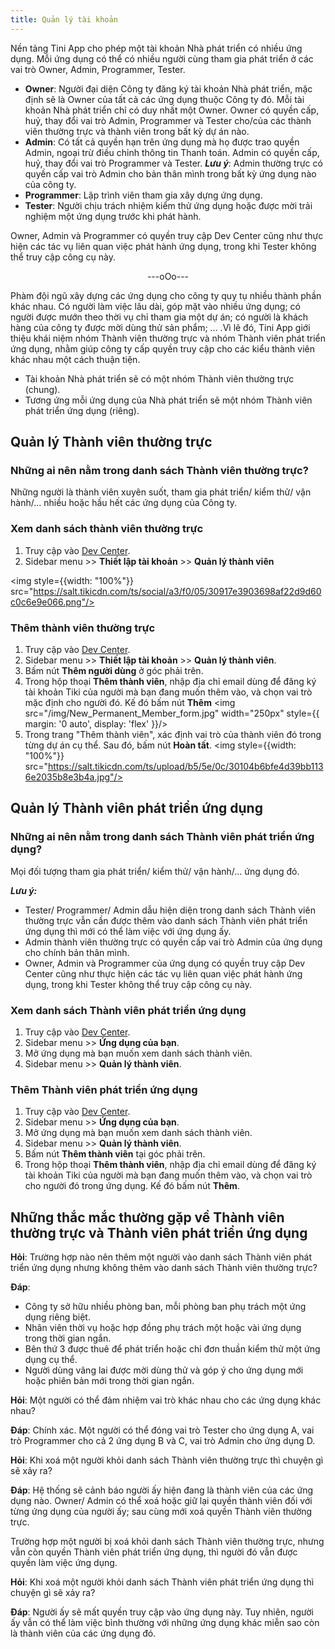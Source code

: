 ```yaml
---
title: Quản lý tài khoản
---
```


Nền tảng Tini App cho phép một tài khoản Nhà phát triển có nhiều ứng dụng. Mỗi ứng dụng có thể có nhiều người cùng tham gia phát triển ở các vai trò Owner, Admin, Programmer, Tester.

- **Owner**: Người đại diện Công ty đăng ký tài khoản Nhà phát triển, mặc định sẽ là Owner của tất cả các ứng dụng thuộc Công ty đó. Mỗi tài khoản Nhà phát triển chỉ có duy nhất một Owner. Owner có quyền cấp, huỷ, thay đổi vai trò Admin, Programmer và Tester cho/của các thành viên thường trực và thành viên trong bất kỳ dự án nào. 
- **Admin**: Có tất cả quyền hạn trên ứng dụng mà họ được trao quyền Admin, ngoại trừ điều chỉnh thông tin Thanh toán. Admin có quyền cấp, huỷ, thay đổi vai trò Programmer và Tester.
***Lưu ý***: Admin thường trực có quyền cấp vai trò Admin cho bản thân mình trong bất kỳ ứng dụng nào của công ty. 
- **Programmer**: Lập trình viên tham gia xây dựng ứng dụng.
- **Tester**: Người chịu trách nhiệm kiểm thử ứng dụng hoặc được mời trải nghiệm một ứng dụng trước khi phát hành.

Owner, Admin và Programmer có quyền truy cập Dev Center cũng như thực hiện các tác vụ liên quan việc phát hành ứng dụng, trong khi Tester không thể truy cập công cụ này.

<div align="center"> ---oOo--- </div>

Phàm đội ngũ xây dựng các ứng dụng cho công ty quy tụ nhiều thành phần khác nhau. Có người làm việc lâu dài, góp mặt vào nhiều ứng dụng; có người được mướn theo thời vụ chỉ tham gia một dự án; có người là khách hàng của công ty được mời dùng thử sản phẩm; … .Vì lẽ đó, Tini App giới thiệu khái niệm nhóm Thành viên thường trực và nhóm Thành viên phát triển ứng dụng, nhằm giúp công ty cấp quyền truy cập cho các kiểu thành viên khác nhau một cách thuận tiện.

- Tài khoản Nhà phát triển sẽ có một nhóm Thành viên thường trực (chung).
- Tương ứng mỗi ứng dụng của Nhà phát triển sẽ một nhóm Thành viên phát triển ứng dụng (riêng).

## Quản lý Thành viên thường trực

### Những ai nên nằm trong danh sách Thành viên thường trực?

Những người là thành viên xuyên suốt, tham gia phát triển/ kiểm thử/ vận hành/…  nhiều hoặc hầu hết các ứng dụng của Công ty.

### Xem danh sách thành viên thường trực

1. Truy cập vào [Dev Center](https://developer.tiki.vn/apps).
2. Sidebar menu >> **Thiết lập tài khoản** >> **Quản lý thành viên**

<img style={{width: "100%"}} src="https://salt.tikicdn.com/ts/social/a3/f0/05/30917e3903698af22d9d60c0c6e9e066.png"/>

### Thêm thành viên thường trực

1. Truy cập vào [Dev Center](https://developer.tiki.vn/apps).
2. Sidebar menu >> **Thiết lập tài khoản** >> **Quản lý thành viên**.
3. Bấm nút **Thêm người dùng** ở góc phải trên.
4. Trong hộp thoại **Thêm thành viên**, nhập địa chỉ email dùng để đăng ký tài khoản Tiki của người mà bạn đang muốn thêm vào, và chọn vai trò mặc định cho người đó. Kế đó bấm nút **Thêm**
   <img src="/img/New_Permanent_Member_form.jpg" width="250px" style={{ margin: '0 auto', display: 'flex' }}/>
5. Trong trang "Thêm thành viên", xác định vai trò của thành viên đó trong từng dự án cụ thể. Sau đó, bấm nút **Hoàn tất**.
   <img style={{width: "100%"}} src="https://salt.tikicdn.com/ts/upload/b5/5e/0c/30104b6bfe4d39bb1136e2035b8e3b4a.jpg"/>

## Quản lý Thành viên phát triển ứng dụng

### Những ai nên nằm trong danh sách Thành viên phát triển ứng dụng?

Mọi đối tượng tham gia phát triển/ kiểm thử/ vận hành/… ứng dụng đó.

***Lưu ý:*** 

- Tester/ Programmer/ Admin dẫu hiện diện trong danh sách Thành viên thường trực vẫn cần được thêm vào danh sách Thành viên phát triển ứng dụng thì mới có thể làm việc với ứng dụng ấy.
- Admin thành viên thường trực có quyền cấp vai trò Admin của ứng dụng cho chính bản thân mình.
- Owner, Admin và Programmer của ứng dụng có quyền truy cập Dev Center cũng như thực hiện các tác vụ liên quan việc phát hành ứng dụng, trong khi Tester không thể truy cập công cụ này.

### Xem danh sách Thành viên phát triển ứng dụng

1. Truy cập vào [Dev Center](https://developer.tiki.vn/apps).
2. Sidebar menu >> **Ứng dụng của bạn**.
3. Mở ứng dụng mà bạn muốn xem danh sách thành viên.
4. Sidebar menu >> **Quản lý thành viên**.

### Thêm Thành viên phát triển ứng dụng 

1. Truy cập vào [Dev Center](https://developer.tiki.vn/apps).
2. Sidebar menu >> **Ứng dụng của bạn**.
3. Mở ứng dụng mà bạn muốn xem danh sách thành viên.
4. Sidebar menu >> **Quản lý thành viên**.
5. Bấm nút **Thêm thành viên** tại góc phải trên.
6. Trong hộp thoại **Thêm thành viên**, nhập địa chỉ email dùng để đăng ký tài khoản Tiki của người mà bạn đang muốn thêm vào, và chọn vai trò cho người đó trong ứng dụng. Kế đó bấm nút **Thêm**.

## Những thắc mắc thường gặp về Thành viên thường trực và Thành viên phát triển ứng dụng

**Hỏi**: Trường hợp nào nên thêm một người vào danh sách Thành viên phát triển ứng dụng nhưng không thêm vào danh sách Thành viên thường trực?

**Đáp**: 

- Công ty sở hữu nhiều phòng ban, mỗi phòng ban phụ trách một ứng dụng riêng biệt.
- Nhân viên thời vụ hoặc hợp đồng phụ trách một hoặc vài ứng dụng trong thời gian ngắn.
- Bên thứ 3 được thuê để phát triển hoặc chỉ đơn thuần kiểm thử một ứng dụng cụ thể.
- Người dùng vãng lai được mời dùng thử và góp ý cho ứng dụng mới hoặc phiên bản mới trong thời gian ngắn.

**Hỏi**: Một người có thể đảm nhiệm vai trò khác nhau cho các ứng dụng khác nhau?

**Đáp**: Chính xác. Một người có thể đóng vai trò Tester cho ứng dụng A, vai trò Programmer cho cả 2 ứng dụng B và C, vai trò Admin cho ứng dụng D.

**Hỏi**: Khi xoá một người khỏi danh sách Thành viên thường trực thì chuyện gì sẽ xảy ra?

**Đáp**: Hệ thống sẽ cảnh báo người ấy hiện đang là thành viên của các ứng dụng nào. Owner/ Admin có thể xoá hoặc giữ lại quyền thành viên đối với từng ứng dụng của người ấy; sau cùng mới xoá quyền Thành viên thường trực.

Trường hợp một người bị xoá khỏi danh sách Thành viên thường trực, nhưng vẫn còn quyền Thành viên phát triển ứng dụng, thì người đó vẫn được quyền làm việc ứng dụng.

**Hỏi**: Khi xoá một người khỏi danh sách Thành viên phát triển ứng dụng thì chuyện gì sẽ xảy ra?

**Đáp**: Người ấy sẽ mất quyền truy cập vào ứng dụng này. Tuy nhiên, người ấy vẫn có thể làm việc bình thường với những ứng dụng khác miễn sao còn là thành viên của các ứng dụng đó.

